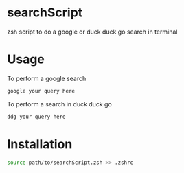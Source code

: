 # searchScript
zsh script to do a google or duck duck go search in terminal

# Usage
To perform a google search
```zsh
google your query here
```
To perform a search in duck duck go
```sh
ddg your query here
```

# Installation
```sh
source path/to/searchScript.zsh >> .zshrc
```

